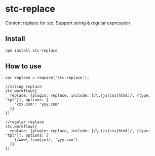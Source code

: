 # stc-replace

Content replace for stc, Support string & regular expression

## Install

```sh
npm install stc-replace
```

## How to use

```
var replace = require('stc-replace');

//string replace
stc.workflow({
  replace: {plugin: replace, include: [/\.(js|css|html)/, {type: 'tpl'}], options: {
    'xxx.com': 'yyy.com'
  }}
})

//regular replace
stc.workflow({
  replace: {plugin: replace, include: [/\.(js|css|html)/, {type: 'tpl'}], options: [
    [/www\.(com|cn)/, 'yyy.com']
  ]}
})
```

